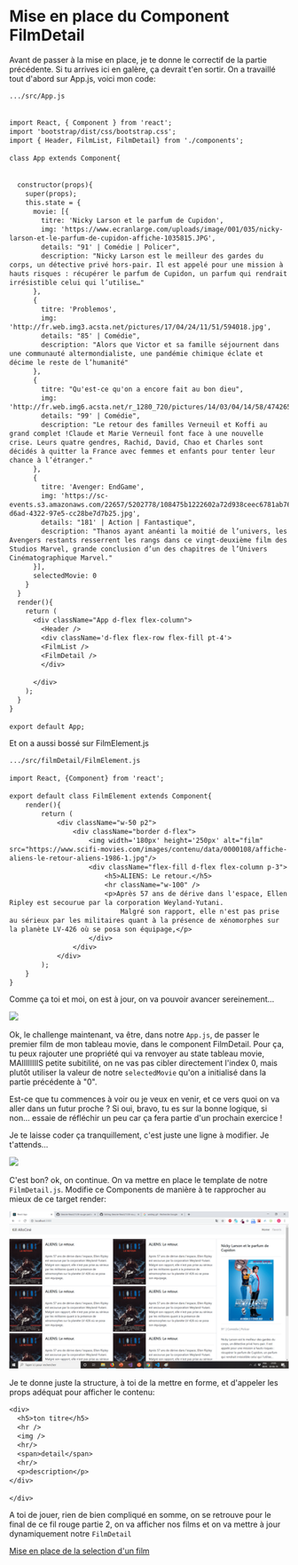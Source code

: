 <h1>Mise en place du Component FilmDetail</h1>

Avant de passer à la mise en place, je te donne le correctif de la partie précédente. Si tu arrives ici en galère, ça devrait t'en sortir.
On a travaillé tout d'abord sur App.js, voici mon code:

```
.../src/App.js 


import React, { Component } from 'react';
import 'bootstrap/dist/css/bootstrap.css';
import { Header, FilmList, FilmDetail} from './components';

class App extends Component{

  
  constructor(props){
    super(props);
    this.state = {
      movie: [{
        titre: 'Nicky Larson et le parfum de Cupidon',
        img: 'https://www.ecranlarge.com/uploads/image/001/035/nicky-larson-et-le-parfum-de-cupidon-affiche-1035815.JPG',
        details: "91' | Comédie | Policer",
        description: "Nicky Larson est le meilleur des gardes du corps, un détective privé hors-pair. Il est appelé pour une mission à hauts risques : récupérer le parfum de Cupidon, un parfum qui rendrait irrésistible celui qui l’utilise…"
      },
      {
        titre: 'Problemos',
        img: 'http://fr.web.img3.acsta.net/pictures/17/04/24/11/51/594018.jpg',
        details: "85' | Comédie",
        description: "Alors que Victor et sa famille séjournent dans une communauté altermondialiste, une pandémie chimique éclate et décime le reste de l’humanité"
      },
      {
        titre: "Qu'est-ce qu'on a encore fait au bon dieu",
        img: 'http://fr.web.img6.acsta.net/r_1280_720/pictures/14/03/04/14/58/474265.jpg',
        details: "99' | Comédie",
        description: "Le retour des familles Verneuil et Koffi au grand complet !Claude et Marie Verneuil font face à une nouvelle crise. Leurs quatre gendres, Rachid, David, Chao et Charles sont décidés à quitter la France avec femmes et enfants pour tenter leur chance à l’étranger."
      },
      {
        titre: 'Avenger: EndGame',
        img: 'https://sc-events.s3.amazonaws.com/22657/5202778/108475b1222602a72d938ceec6781ab76912bf8c9f44c43ad8ae361b13dca40b/385965b6-d6ad-4322-97e5-cc28be7d7b25.jpg',
        details: "181' | Action | Fantastique",
        description: "Thanos ayant anéanti la moitié de l’univers, les Avengers restants resserrent les rangs dans ce vingt-deuxième film des Studios Marvel, grande conclusion d’un des chapitres de l’Univers Cinématographique Marvel."
      }],
      selectedMovie: 0
    }
  }
  render(){
    return (
      <div className="App d-flex flex-column">
        <Header />
        <div className='d-flex flex-row flex-fill pt-4'>
        <FilmList />
        <FilmDetail />
        </div>
  
      </div>
    );
  }
}

export default App;
```

Et on a aussi bossé sur FilmElement.js

```
.../src/filmDetail/FilmElement.js

import React, {Component} from 'react';

export default class FilmElement extends Component{
    render(){
        return (
            <div className="w-50 p2">
                <div className="border d-flex">
                    <img width='180px' height='250px' alt="film" src="https://www.scifi-movies.com/images/contenu/data/0000108/affiche-aliens-le-retour-aliens-1986-1.jpg"/>
                    <div className="flex-fill d-flex flex-column p-3">
                        <h5>ALIENS: Le retour.</h5>
                        <hr className="w-100" />
                        <p>Après 57 ans de dérive dans l'espace, Ellen Ripley est secourue par la corporation Weyland-Yutani.
                            Malgré son rapport, elle n'est pas prise au sérieux par les militaires quant à la présence de xénomorphes sur la planète LV-426 où se posa son équipage,</p>
                    </div>
                </div>
            </div>
        );
    }
}
```

Comme ça toi et moi, on est à jour, on va pouvoir avancer sereinement...

<img src="https://youngcapital-uploads-production.s3.amazonaws.com/nl/public/Image/youngcapital/de/sol-tips/vorstellungsgesprach/image6.gif" />

Ok, le challenge maintenant, va être, dans notre ```App.js```, de passer le premier film de mon tableau movie, dans le component FilmDetail.
Pour ça, tu peux rajouter une propriété qui va renvoyer au state tableau movie, MAIIIIIIIIS petite subitilité, on ne vas pas cibler directement l'index 0, mais plutôt utiliser la valeur de notre ```selectedMovie``` qu'on a initialisé dans la partie précédente à "0".

Est-ce que tu commences à voir ou je veux en venir, et ce vers quoi on va aller dans un futur proche ?
Si oui, bravo, tu es sur la bonne logique, si non... essaie de réfléchir un peu car ça fera partie d'un prochain exercice !

Je te laisse coder ça tranquillement, c'est juste une ligne à modifier. Je t'attends...

<img src="https://media.giphy.com/media/3o7TKoK0JicXu6jYSQ/giphy.gif" />

C'est bon? ok, on continue.
On va mettre en place le template de notre ```FilmDetail.js```. Modifie ce Components de manière à te rapprocher au mieux de ce target render:

<img src="https://raw.githubusercontent.com/GuyVil1/theorie-React/master/targetrender2-2.png" />

Je te donne juste la structure, à toi de la mettre en forme, et d'appeler les props adéquat pour afficher le contenu:

```
<div>
  <h5>ton titre</h5>
  <hr />
  <img />
  <hr/>
  <span>detail</span>
  <hr/>
  <p>description</p>
</div>

</div>
```

A toi de jouer, rien de bien compliqué en somme, on se retrouve pour le final de ce fil rouge partie 2, on va afficher nos films et on va mettre à jour dynamiquement notre ```FilmDetail```

<a href="https://github.com/GuyVil1/theorie-React/blob/master/14.fil-rouge-partie-2-3.md">Mise en place de la selection d'un film</a>

